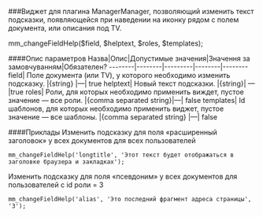 ###Виджет для плагина ManagerManager, позволяющий изменить текст подсказки, появляющейся при наведении на иконку рядом с полем документа, или описания под TV.

mm_changeFieldHelp($field, $helptext, $roles, $templates);

####Опис параметров
Назва|Опис|Допустимые значения|Значення за замовчуванням|Обязателен?
--------|--------|---------|--------|--------
field|	Поле документа (или TV), у которого необходимо изменить подсказку.	|{string}	|—|	true
helptext|	Новый текст подсказки.	|{string}|	—	|true
roles|	Роли, для которых необходимо применить виждет, пустое значение — все роли.	|{comma separated string}|—|	false
templates|	Id шаблонов, для которых необходимо применить виджет, пустое значение — все шаблоны.	|{comma separated string}	|—|	false

####Приклады
Изменить подсказку для поля «расширенный заголовок» у всех документов для всех пользователей
	
	mm_changeFieldHelp('longtitle', 'Этот текст будет отображаться в заголовке браузера и закладках');
Изменить подсказку для поля «псевдоним» у всех документов для пользователей с id роли = 3
	
	mm_changeFieldHelp('alias', 'Это последний фрагмент адреса страницы', '3');